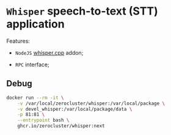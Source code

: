 # `Whisper` speech-to-text (STT) application

Features:

- `NodeJS` [whisper.cpp](https://github.com/ggml-org/whisper.cpp) addon;

- `RPC` interface;

## Debug

```sh
docker run --rm -it \
    -v /var/local/zerocluster/whisper:/var/local/package \
    -v devel_whisper:/var/local/package/data \
    -p 81:81 \
    --entrypoint bash \
    ghcr.io/zerocluster/whisper:next
```
